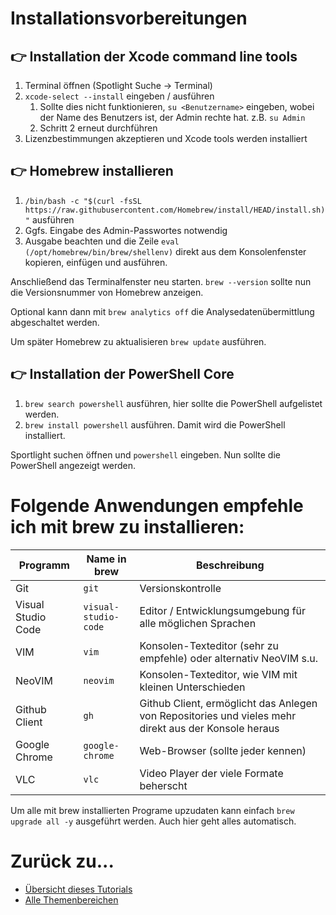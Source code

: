 # Installationsvorbereitungen

## 👉 Installation der Xcode command line tools

1. Terminal öffnen (Spotlight Suche -> Terminal)
1. `xcode-select --install` eingeben / ausführen
   1. Sollte dies nicht funktionieren, `su <Benutzername>` eingeben, wobei <Benutzername> der Name des Benutzers ist, der Admin rechte hat. z.B. `su Admin`
   2. Schritt 2 erneut durchführen
2. Lizenzbestimmungen akzeptieren und Xcode tools werden installiert

## 👉 Homebrew installieren

1. `/bin/bash -c "$(curl -fsSL https://raw.githubusercontent.com/Homebrew/install/HEAD/install.sh)"` ausführen
2. Ggfs. Eingabe des Admin-Passwortes notwendig
3. Ausgabe beachten und die Zeile `eval (/opt/homebrew/bin/brew/shellenv)` direkt aus dem Konsolenfenster kopieren, einfügen und ausführen.

Anschließend das Terminalfenster neu starten. `brew --version` sollte nun die Versionsnummer von Homebrew anzeigen.

Optional kann dann mit `brew analytics off` die Analysedatenübermittlung abgeschaltet werden.

Um später Homebrew zu aktualisieren `brew update` ausführen.

## 👉 Installation der PowerShell Core

1. `brew search powershell` ausführen, hier sollte die PowerShell aufgelistet werden.
2. `brew install powershell` ausführen. Damit wird die PowerShell installiert.

Sportlight suchen öffnen und `powershell` eingeben. Nun sollte die PowerShell angezeigt werden.

# Folgende Anwendungen empfehle ich mit brew zu installieren:

| Programm | Name in brew | Beschreibung |
|----------|--------------|--------------|
| Git      | `git`        | Versionskontrolle |
| Visual Studio Code | `visual-studio-code` | Editor / Entwicklungsumgebung für alle möglichen Sprachen |
| VIM      | `vim`        | Konsolen-Texteditor (sehr zu empfehle) oder alternativ NeoVIM s.u. |
| NeoVIM   | `neovim`     | Konsolen-Texteditor, wie VIM mit kleinen Unterschieden |
| Github Client | `gh`    | Github Client, ermöglicht das Anlegen von Repositories und vieles mehr direkt aus der Konsole heraus |
| Google Chrome | `google-chrome` | Web-Browser (sollte jeder kennen) |
| VLC      | `vlc`        | Video Player der viele Formate beherscht |

Um alle mit brew installierten Programe upzudaten kann einfach `brew upgrade all -y` ausgeführt werden. Auch hier geht alles automatisch.

# Zurück zu...

- [Übersicht dieses Tutorials](../../readme.md)
- [Alle Themenbereichen](https://github.com/bugfrei/itea.git)

